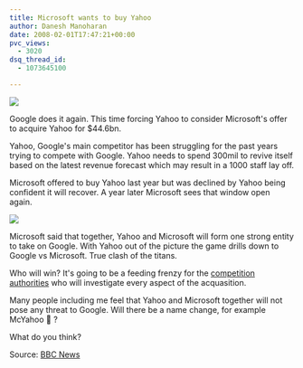 ```yaml
---
title: Microsoft wants to buy Yahoo
author: Danesh Manoharan
date: 2008-02-01T17:47:21+00:00
pvc_views:
  - 3020
dsq_thread_id:
  - 1073645100

---
```

![][1]

Google does it again. This time forcing Yahoo to consider Microsoft's offer to acquire Yahoo for $44.6bn.

Yahoo, Google's main competitor has been struggling for the past years trying to compete with Google. Yahoo needs to spend 300mil to revive itself based on the latest revenue forecast which may result in a 1000 staff lay off.

Microsoft offered to buy Yahoo last year but was declined by Yahoo being confident it will recover. A year later Microsoft sees that window open again.<!--more-->

![][2] 

Microsoft said that together, Yahoo and Microsoft will form one strong entity to take on Google. With Yahoo out of the picture the game drills down to Google vs Microsoft. True clash of the titans.

Who will win? It's going to be a feeding frenzy for the [competition authorities][3] who will investigate every aspect of the acquasition.

Many people including me feel that Yahoo and Microsoft together will not pose any threat to Google. Will there be a name change, for example McYahoo 🙂 ?

What do you think?

Source: [BBC News][4]

 [1]: http://img114.imageshack.us/img114/3963/44397651microhoo203blg9.jpg
 [2]: http://img238.imageshack.us/img238/5285/44397676microyahoogra41ll2.gif
 [3]: http://ec.europa.eu/comm/competition/national_authorities/
 [4]: http://news.bbc.co.uk/1/hi/business/7222114.stm#graphic